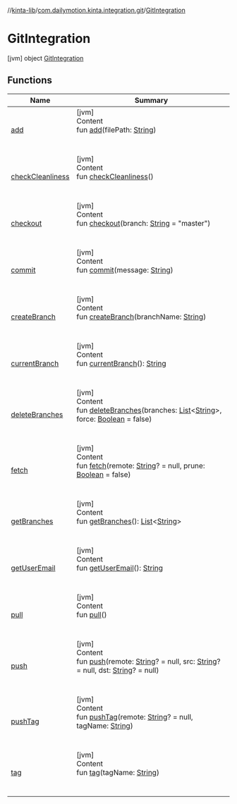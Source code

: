 //[kinta-lib](../../../index.md)/[com.dailymotion.kinta.integration.git](../index.md)/[GitIntegration](index.md)



# GitIntegration  
 [jvm] object [GitIntegration](index.md)   


## Functions  
  
|  Name |  Summary | 
|---|---|
| <a name="com.dailymotion.kinta.integration.git/GitIntegration/add/#kotlin.String/PointingToDeclaration/"></a>[add](add.md)| <a name="com.dailymotion.kinta.integration.git/GitIntegration/add/#kotlin.String/PointingToDeclaration/"></a>[jvm]  <br>Content  <br>fun [add](add.md)(filePath: [String](https://kotlinlang.org/api/latest/jvm/stdlib/kotlin/-string/index.html))  <br><br><br>|
| <a name="com.dailymotion.kinta.integration.git/GitIntegration/checkCleanliness/#/PointingToDeclaration/"></a>[checkCleanliness](check-cleanliness.md)| <a name="com.dailymotion.kinta.integration.git/GitIntegration/checkCleanliness/#/PointingToDeclaration/"></a>[jvm]  <br>Content  <br>fun [checkCleanliness](check-cleanliness.md)()  <br><br><br>|
| <a name="com.dailymotion.kinta.integration.git/GitIntegration/checkout/#kotlin.String/PointingToDeclaration/"></a>[checkout](checkout.md)| <a name="com.dailymotion.kinta.integration.git/GitIntegration/checkout/#kotlin.String/PointingToDeclaration/"></a>[jvm]  <br>Content  <br>fun [checkout](checkout.md)(branch: [String](https://kotlinlang.org/api/latest/jvm/stdlib/kotlin/-string/index.html) = "master")  <br><br><br>|
| <a name="com.dailymotion.kinta.integration.git/GitIntegration/commit/#kotlin.String/PointingToDeclaration/"></a>[commit](commit.md)| <a name="com.dailymotion.kinta.integration.git/GitIntegration/commit/#kotlin.String/PointingToDeclaration/"></a>[jvm]  <br>Content  <br>fun [commit](commit.md)(message: [String](https://kotlinlang.org/api/latest/jvm/stdlib/kotlin/-string/index.html))  <br><br><br>|
| <a name="com.dailymotion.kinta.integration.git/GitIntegration/createBranch/#kotlin.String/PointingToDeclaration/"></a>[createBranch](create-branch.md)| <a name="com.dailymotion.kinta.integration.git/GitIntegration/createBranch/#kotlin.String/PointingToDeclaration/"></a>[jvm]  <br>Content  <br>fun [createBranch](create-branch.md)(branchName: [String](https://kotlinlang.org/api/latest/jvm/stdlib/kotlin/-string/index.html))  <br><br><br>|
| <a name="com.dailymotion.kinta.integration.git/GitIntegration/currentBranch/#/PointingToDeclaration/"></a>[currentBranch](current-branch.md)| <a name="com.dailymotion.kinta.integration.git/GitIntegration/currentBranch/#/PointingToDeclaration/"></a>[jvm]  <br>Content  <br>fun [currentBranch](current-branch.md)(): [String](https://kotlinlang.org/api/latest/jvm/stdlib/kotlin/-string/index.html)  <br><br><br>|
| <a name="com.dailymotion.kinta.integration.git/GitIntegration/deleteBranches/#kotlin.collections.List[kotlin.String]#kotlin.Boolean/PointingToDeclaration/"></a>[deleteBranches](delete-branches.md)| <a name="com.dailymotion.kinta.integration.git/GitIntegration/deleteBranches/#kotlin.collections.List[kotlin.String]#kotlin.Boolean/PointingToDeclaration/"></a>[jvm]  <br>Content  <br>fun [deleteBranches](delete-branches.md)(branches: [List](https://kotlinlang.org/api/latest/jvm/stdlib/kotlin.collections/-list/index.html)<[String](https://kotlinlang.org/api/latest/jvm/stdlib/kotlin/-string/index.html)>, force: [Boolean](https://kotlinlang.org/api/latest/jvm/stdlib/kotlin/-boolean/index.html) = false)  <br><br><br>|
| <a name="com.dailymotion.kinta.integration.git/GitIntegration/fetch/#kotlin.String?#kotlin.Boolean/PointingToDeclaration/"></a>[fetch](fetch.md)| <a name="com.dailymotion.kinta.integration.git/GitIntegration/fetch/#kotlin.String?#kotlin.Boolean/PointingToDeclaration/"></a>[jvm]  <br>Content  <br>fun [fetch](fetch.md)(remote: [String](https://kotlinlang.org/api/latest/jvm/stdlib/kotlin/-string/index.html)? = null, prune: [Boolean](https://kotlinlang.org/api/latest/jvm/stdlib/kotlin/-boolean/index.html) = false)  <br><br><br>|
| <a name="com.dailymotion.kinta.integration.git/GitIntegration/getBranches/#/PointingToDeclaration/"></a>[getBranches](get-branches.md)| <a name="com.dailymotion.kinta.integration.git/GitIntegration/getBranches/#/PointingToDeclaration/"></a>[jvm]  <br>Content  <br>fun [getBranches](get-branches.md)(): [List](https://kotlinlang.org/api/latest/jvm/stdlib/kotlin.collections/-list/index.html)<[String](https://kotlinlang.org/api/latest/jvm/stdlib/kotlin/-string/index.html)>  <br><br><br>|
| <a name="com.dailymotion.kinta.integration.git/GitIntegration/getUserEmail/#/PointingToDeclaration/"></a>[getUserEmail](get-user-email.md)| <a name="com.dailymotion.kinta.integration.git/GitIntegration/getUserEmail/#/PointingToDeclaration/"></a>[jvm]  <br>Content  <br>fun [getUserEmail](get-user-email.md)(): [String](https://kotlinlang.org/api/latest/jvm/stdlib/kotlin/-string/index.html)  <br><br><br>|
| <a name="com.dailymotion.kinta.integration.git/GitIntegration/pull/#/PointingToDeclaration/"></a>[pull](pull.md)| <a name="com.dailymotion.kinta.integration.git/GitIntegration/pull/#/PointingToDeclaration/"></a>[jvm]  <br>Content  <br>fun [pull](pull.md)()  <br><br><br>|
| <a name="com.dailymotion.kinta.integration.git/GitIntegration/push/#kotlin.String?#kotlin.String?#kotlin.String?/PointingToDeclaration/"></a>[push](push.md)| <a name="com.dailymotion.kinta.integration.git/GitIntegration/push/#kotlin.String?#kotlin.String?#kotlin.String?/PointingToDeclaration/"></a>[jvm]  <br>Content  <br>fun [push](push.md)(remote: [String](https://kotlinlang.org/api/latest/jvm/stdlib/kotlin/-string/index.html)? = null, src: [String](https://kotlinlang.org/api/latest/jvm/stdlib/kotlin/-string/index.html)? = null, dst: [String](https://kotlinlang.org/api/latest/jvm/stdlib/kotlin/-string/index.html)? = null)  <br><br><br>|
| <a name="com.dailymotion.kinta.integration.git/GitIntegration/pushTag/#kotlin.String?#kotlin.String/PointingToDeclaration/"></a>[pushTag](push-tag.md)| <a name="com.dailymotion.kinta.integration.git/GitIntegration/pushTag/#kotlin.String?#kotlin.String/PointingToDeclaration/"></a>[jvm]  <br>Content  <br>fun [pushTag](push-tag.md)(remote: [String](https://kotlinlang.org/api/latest/jvm/stdlib/kotlin/-string/index.html)? = null, tagName: [String](https://kotlinlang.org/api/latest/jvm/stdlib/kotlin/-string/index.html))  <br><br><br>|
| <a name="com.dailymotion.kinta.integration.git/GitIntegration/tag/#kotlin.String/PointingToDeclaration/"></a>[tag](tag.md)| <a name="com.dailymotion.kinta.integration.git/GitIntegration/tag/#kotlin.String/PointingToDeclaration/"></a>[jvm]  <br>Content  <br>fun [tag](tag.md)(tagName: [String](https://kotlinlang.org/api/latest/jvm/stdlib/kotlin/-string/index.html))  <br><br><br>|

